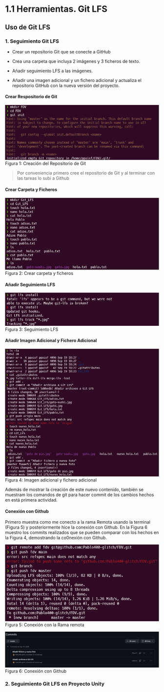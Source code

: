 # 1.1 Herramientas. Git LFS

## Uso de Git LFS

### 1. Seguimiento Git LFS

* Crear un repositorio Git que se conecte a GitHub

* Crea una carpeta que incluya 2 imágenes y 3 ficheros de texto. 

* Añadir seguimiento LFS a las imágenes.

* Añadir una imagen adicional y un fichero adicional y actualiza el repositorio GitHub con la nueva versión del proyecto.

#### Crear Respositorio de Git

![alt text](/Git_LFS/images/Git%20LFS%200.png)
Figura 1: Creación del Repositorio de Git

> Por conveniencia primero cree el repositorio de Git y al terminar con las tareas lo subí a Github

#### Crear Carpeta y Ficheros

![alt text](/Git_LFS/images/Git%20LFS%200.5.png)
Figura 2: Crear carpeta y ficheros

#### Añadir Seguimiento LFS 

![alt text](/Git_LFS/images/Git%20LFS%201.png)
Figura 3: Seguimiento LFS

#### Añadir Imagen Adicional y Fichero Adicional

![alt text](/Git_LFS/images/Git%20LFS%202.png)
Figura 4: Imagen adicional y fichero adicional

Además de mostrar la creación de este nuevo contenido, también se muestram los comandos de git para hacer commit de los cambios hechos en está primera actividad.

#### Conexión con Github

Primero muestra como me conecto a la rama Remota usando la terminal (Figura 5) y posteriormente hice la conexión con Github. En la Figura 6 muestro los commits realizados que se pueden comparar con los hechos en la Figura 4, demostrando la co0nexión con Github.

![alt text](/Git_LFS/images/Git%20LFS%203.png)
Figura 5: Conexión con la Rama remota

![alt text](/Git_LFS/images/Git%20LFS%204.png)
Figura 6: Conexión con Github

### 2. Seguimiento Git LFS en Proyecto Unity


